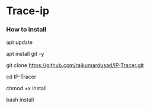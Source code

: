 # Trace-ip

### How to install 

apt update

apt install git -y

git clone https://github.com/rajkumardusad/IP-Tracer.git

cd IP-Tracer

chmod +x install

bash install
